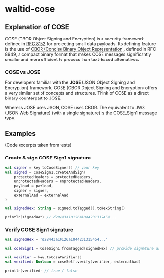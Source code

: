 # waltid-cose

## Explanation of COSE

COSE (CBOR Object Signing and Encryption) is a security framework defined
in [RFC 8152](https://www.rfc-editor.org/rfc/rfc8152.html) for protecting small data payloads. Its
defining feature is the use of [CBOR (Concise Binary Object Representation)](https://cbor.io/),
defined in RFC 8949, a compact binary format that makes COSE messages significantly smaller and more
efficient to process than text-based alternatives.

### COSE vs JOSE

For developers familiar with the **JOSE** (JSON Object Signing and Encryption) framework, COSE (CBOR Object Signing and Encryption) offers a
very similar set of concepts and structures. Think of COSE as a direct binary counterpart to JOSE.

Whereas JOSE uses JSON, COSE uses CBOR. The equivalent to JWS (JSON Web Signature) (with a single
signature) is the COSE_Sign1 message type.

## Examples

(Code excerpts taken from tests)

### Create & sign COSE Sign1 signature

```kotlin
val signer = key.toCoseSigner() // your key
val signed = CoseSign1.createAndSign(
    protectedHeaders = protectedHeaders,
    unprotectedHeaders = unprotectedHeaders,
    payload = payload,
    signer = signer,
    externalAad = externalAad
)

val signedHex: String = signed.toTagged().toHexString()

println(signedHex) // d28443a10126a1044231315454...
```

### Verify COSE Sign1 signature

```kotlin
val signedHex = "d28443a10126a1044231315454..."

val coseSign1 = CoseSign1.fromTagged(signedHex) // provide signature as hex string or ByteArray

val verifier = key.toCoseVerifier()
val verified: Boolean = coseSelf.verify(verifier, externalAad)

println(verified) // true / false
```
